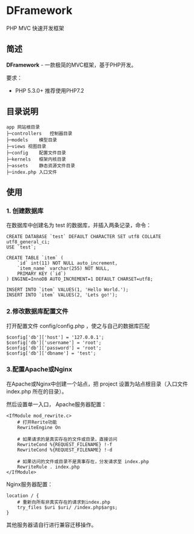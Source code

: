 # DFramework

PHP MVC 快速开发框架

## 简述

**DFramework** - 一款极简的MVC框架，基于PHP开发。

要求：

* PHP 5.3.0+ 推荐使用PHP7.2

## 目录说明

```
app 网站根目录
├─controllers   控制器目录
├─models    模型目录
├─views 视图目录
├─config    配置文件目录
├─kernels   框架内核目录
├─assets    静态资源文件目录
├─index.php 入口文件
```

## 使用

### 1. 创建数据库

在数据库中创建名为 test 的数据库，并插入两条记录，命令：

```
CREATE DATABASE `test` DEFAULT CHARACTER SET utf8 COLLATE utf8_general_ci;
USE `test`;

CREATE TABLE `item` (
    `id` int(11) NOT NULL auto_increment,
    `item_name` varchar(255) NOT NULL,
    PRIMARY KEY (`id`)
) ENGINE=InnoDB AUTO_INCREMENT=1 DEFAULT CHARSET=utf8;
 
INSERT INTO `item` VALUES(1, 'Hello World.');
INSERT INTO `item` VALUES(2, 'Lets go!');
```

### 2.修改数据库配置文件

打开配置文件 config/config.php ，使之与自己的数据库匹配

```
$config['db']['host'] = '127.0.0.1';
$config['db']['username'] = 'root';
$config['db']['password'] = 'root';
$config['db']['dbname'] = 'test';
```

### 3.配置Apache或Nginx
在Apache或Nginx中创建一个站点，把 project 设置为站点根目录（入口文件 index.php 所在的目录）。

然后设置单一入口， Apache服务器配置：
```
<IfModule mod_rewrite.c>
    # 打开Rerite功能
    RewriteEngine On

    # 如果请求的是真实存在的文件或目录，直接访问
    RewriteCond %{REQUEST_FILENAME} !-f
    RewriteCond %{REQUEST_FILENAME} !-d

    # 如果访问的文件或目录不是真事存在，分发请求至 index.php
    RewriteRule . index.php
</IfModule>
```
Nginx服务器配置：
```
location / {
    # 重新向所有非真实存在的请求到index.php
    try_files $uri $uri/ /index.php$args;
}
```

其他服务器请自行进行兼容迁移操作。

